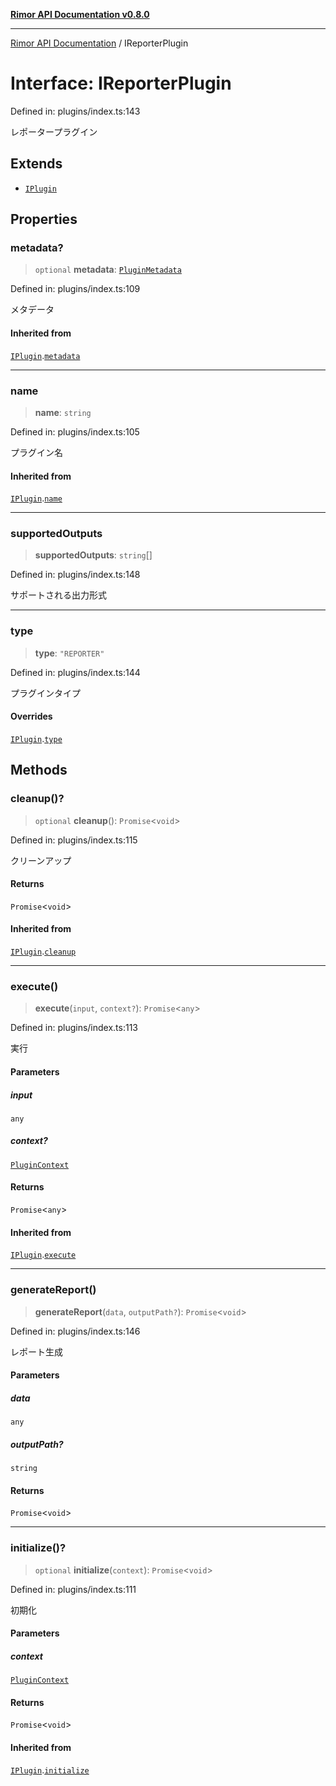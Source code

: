 [**Rimor API Documentation v0.8.0**](../README.md)

***

[Rimor API Documentation](../globals.md) / IReporterPlugin

# Interface: IReporterPlugin

Defined in: plugins/index.ts:143

レポータープラグイン

## Extends

- [`IPlugin`](IPlugin.md)

## Properties

### metadata?

> `optional` **metadata**: [`PluginMetadata`](PluginMetadata.md)

Defined in: plugins/index.ts:109

メタデータ

#### Inherited from

[`IPlugin`](IPlugin.md).[`metadata`](IPlugin.md#metadata)

***

### name

> **name**: `string`

Defined in: plugins/index.ts:105

プラグイン名

#### Inherited from

[`IPlugin`](IPlugin.md).[`name`](IPlugin.md#name)

***

### supportedOutputs

> **supportedOutputs**: `string`[]

Defined in: plugins/index.ts:148

サポートされる出力形式

***

### type

> **type**: `"REPORTER"`

Defined in: plugins/index.ts:144

プラグインタイプ

#### Overrides

[`IPlugin`](IPlugin.md).[`type`](IPlugin.md#type)

## Methods

### cleanup()?

> `optional` **cleanup**(): `Promise`\<`void`\>

Defined in: plugins/index.ts:115

クリーンアップ

#### Returns

`Promise`\<`void`\>

#### Inherited from

[`IPlugin`](IPlugin.md).[`cleanup`](IPlugin.md#cleanup)

***

### execute()

> **execute**(`input`, `context?`): `Promise`\<`any`\>

Defined in: plugins/index.ts:113

実行

#### Parameters

##### input

`any`

##### context?

[`PluginContext`](PluginContext.md)

#### Returns

`Promise`\<`any`\>

#### Inherited from

[`IPlugin`](IPlugin.md).[`execute`](IPlugin.md#execute)

***

### generateReport()

> **generateReport**(`data`, `outputPath?`): `Promise`\<`void`\>

Defined in: plugins/index.ts:146

レポート生成

#### Parameters

##### data

`any`

##### outputPath?

`string`

#### Returns

`Promise`\<`void`\>

***

### initialize()?

> `optional` **initialize**(`context`): `Promise`\<`void`\>

Defined in: plugins/index.ts:111

初期化

#### Parameters

##### context

[`PluginContext`](PluginContext.md)

#### Returns

`Promise`\<`void`\>

#### Inherited from

[`IPlugin`](IPlugin.md).[`initialize`](IPlugin.md#initialize)
